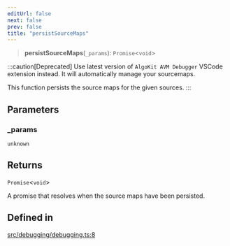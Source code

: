 ```yaml
---
editUrl: false
next: false
prev: false
title: "persistSourceMaps"
---
```


> **persistSourceMaps**(`_params`): `Promise`\<`void`\>

:::caution[Deprecated]
Use latest version of `AlgoKit AVM Debugger` VSCode extension instead. It will automatically manage your sourcemaps.

This function persists the source maps for the given sources.
:::

## Parameters

### \_params

`unknown`

## Returns

`Promise`\<`void`\>

A promise that resolves when the source maps have been persisted.

## Defined in

[src/debugging/debugging.ts:8](https://github.com/algorandfoundation/algokit-utils-ts/blob/e57e96ab17213653e656688e8d7251c0107554cf/src/debugging/debugging.ts#L8)
